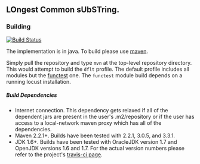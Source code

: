 LOngest Common sUbSTring.
-------------------------

### Building

[![Build Status](https://travis-ci.org/gv0tch0/locust.png)](https://travis-ci.org/gv0tch0/locust)

The implementation is in java. To build please use [maven](http://maven.apache.org/ "Maven Home").

Simply pull the repository and type `mvn` at the top-level repository directory. This would attempt to build the `dflt` profile. The default profile includes all modules but the [functest](https://github.com/gv0tch0/locust/tree/master/functest) one. The `functest` module build depends on a running locust installation.

##### Build Dependencies
- Internet connection. This dependency gets relaxed if all of the dependent jars are present in the user's .m2/repository or if the user has access to a local-network maven proxy which has all of the dependencies.
- Maven 2.2.1+. Builds have been tested with 2.2.1, 3.0.5, and 3.3.1.
- JDK 1.6+. Builds have been tested with OracleJDK version 1.7 and OpenJDK versions 1.6 and 1.7. For the actual version numbers please refer to the project's [travis-ci page](https://travis-ci.org/gv0tch0/locust).
